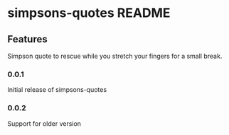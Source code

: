 # simpsons-quotes README

## Features

Simpson quote to rescue while you stretch your fingers for a small break.

### 0.0.1

Initial release of simpsons-quotes

### 0.0.2

Support for older version

